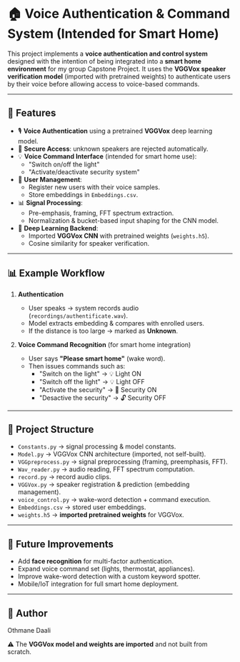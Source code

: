 # 🏠 Voice Authentication & Command System (Intended for Smart Home)

This project implements a **voice authentication and control system** designed with the intention of being integrated into a **smart home environment** for my group Capstone Project. 
It uses the **VGGVox speaker verification model** (imported with pretrained weights) to authenticate users by their voice before allowing access to voice-based commands.

---

## 🚀 Features
- 🎙️ **Voice Authentication** using a pretrained **VGGVox** deep learning model.  
- 🔐 **Secure Access**: unknown speakers are rejected automatically.  
- 💡 **Voice Command Interface** (intended for smart home use):  
  - "Switch on/off the light"  
  - "Activate/deactivate security system"  
- 📂 **User Management**:
  - Register new users with their voice samples.  
  - Store embeddings in `Embeddings.csv`.  
- 📊 **Signal Processing**:
  - Pre-emphasis, framing, FFT spectrum extraction.  
  - Normalization & bucket-based input shaping for the CNN model.  
- 🤖 **Deep Learning Backend**:
  - Imported **VGGVox CNN** with pretrained weights (`weights.h5`).  
  - Cosine similarity for speaker verification.

---

## 📊 Example Workflow
1. **Authentication**  
   - User speaks → system records audio (`recordings/authentificate.wav`).  
   - Model extracts embedding & compares with enrolled users.  
   - If the distance is too large → marked as **Unknown**.  

2. **Voice Command Recognition** (for smart home integration)  
   - User says **"Please smart home"** (wake word).  
   - Then issues commands such as:  
     - "Switch on the light" → 💡 Light ON  
     - "Switch off the light" → 💡 Light OFF  
     - "Activate the security" → 🔐 Security ON  
     - "Desactive the security" → 🔓 Security OFF  

---

## 🧩 Project Structure
- `Constants.py` → signal processing & model constants.  
- `Model.py` → VGGVox CNN architecture (imported, not self-built).  
- `VGGpreprocess.py` → signal preprocessing (framing, preemphasis, FFT).  
- `Wav_reader.py` → audio reading, FFT spectrum computation.  
- `record.py` → record audio clips.  
- `VGGVox.py` → speaker registration & prediction (embedding management).  
- `voice_control.py` → wake-word detection + command execution.  
- `Embeddings.csv` → stored user embeddings.  
- `weights.h5` → **imported pretrained weights** for VGGVox.  

---

## 🔮 Future Improvements
- Add **face recognition** for multi-factor authentication.  
- Expand voice command set (lights, thermostat, appliances).  
- Improve wake-word detection with a custom keyword spotter.  
- Mobile/IoT integration for full smart home deployment.  

---

## 👤 Author
Othmane Daali

⚠️ The **VGGVox model and weights are imported** and not built from scratch.
